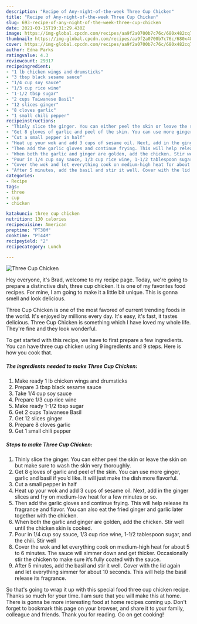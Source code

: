 ```yaml
---
description: "Recipe of Any-night-of-the-week Three Cup Chicken"
title: "Recipe of Any-night-of-the-week Three Cup Chicken"
slug: 693-recipe-of-any-night-of-the-week-three-cup-chicken
date: 2021-03-15T19:31:29.430Z
image: https://img-global.cpcdn.com/recipes/aa9f2a0700b7c76c/680x482cq70/three-cup-chicken-recipe-main-photo.jpg
thumbnail: https://img-global.cpcdn.com/recipes/aa9f2a0700b7c76c/680x482cq70/three-cup-chicken-recipe-main-photo.jpg
cover: https://img-global.cpcdn.com/recipes/aa9f2a0700b7c76c/680x482cq70/three-cup-chicken-recipe-main-photo.jpg
author: Edna Parks
ratingvalue: 4.3
reviewcount: 29317
recipeingredient:
- "1 lb chicken wings and drumsticks"
- "3 tbsp black sesame sauce"
- "1/4 cup soy sauce"
- "1/3 cup rice wine"
- "1-1/2 tbsp sugar"
- "2 cups Taiwanese Basil"
- "12 slices ginger"
- "8 cloves garlic"
- "1 small chili pepper"
recipeinstructions:
- "Thinly slice the ginger. You can either peel the skin or leave the skin on but make sure to wash the skin very thoroughly."
- "Get 8 gloves of garlic and peel of the skin. You can use more ginger, garlic and basil if you’d like. It will just make the dish more flavorful."
- "Cut a small pepper in half"
- "Heat up your wok and add 3 cups of sesame oil. Next, add in the ginger slices and fry on medium-low heat for a few minutes or so."
- "Then add the garlic gloves and continue frying. This will help release its fragrance and flavor. You can also eat the fried ginger and garlic later together with the chicken."
- "When both the garlic and ginger are golden, add the chicken. Stir well until the chicken skin is cooked."
- "Pour in 1/4 cup soy sauce, 1/3 cup rice wine, 1-1/2 tablespoon sugar, and the chili. Stir well"
- "Cover the wok and let everything cook on medium-high heat for about 5 to 6 minutes. The sauce will simmer down and get thicker. Occasionally stir the chicken to make sure it’s fully coated with the sauce."
- "After 5 minutes, add the basil and stir it well. Cover with the lid again and let everything simmer for about 10 seconds. This will help the basil release its fragrance."
categories:
- Recipe
tags:
- three
- cup
- chicken

katakunci: three cup chicken 
nutrition: 130 calories
recipecuisine: American
preptime: "PT30M"
cooktime: "PT44M"
recipeyield: "2"
recipecategory: Lunch

---
```



![Three Cup Chicken](https://img-global.cpcdn.com/recipes/aa9f2a0700b7c76c/680x482cq70/three-cup-chicken-recipe-main-photo.jpg)

Hey everyone, it's Brad, welcome to my recipe page. Today, we're going to prepare a distinctive dish, three cup chicken. It is one of my favorites food recipes. For mine, I am going to make it a little bit unique. This is gonna smell and look delicious.



Three Cup Chicken is one of the most favored of current trending foods in the world. It's enjoyed by millions every day. It's easy, it's fast, it tastes delicious. Three Cup Chicken is something which I have loved my whole life. They're fine and they look wonderful.


To get started with this recipe, we have to first prepare a few ingredients. You can have three cup chicken using 9 ingredients and 9 steps. Here is how you cook that.

<!--inarticleads1-->

##### The ingredients needed to make Three Cup Chicken:

1. Make ready 1 lb chicken wings and drumsticks
1. Prepare 3 tbsp black sesame sauce
1. Take 1/4 cup soy sauce
1. Prepare 1/3 cup rice wine
1. Make ready 1-1/2 tbsp sugar
1. Get 2 cups Taiwanese Basil
1. Get 12 slices ginger
1. Prepare 8 cloves garlic
1. Get 1 small chili pepper




<!--inarticleads2-->

##### Steps to make Three Cup Chicken:

1. Thinly slice the ginger. You can either peel the skin or leave the skin on but make sure to wash the skin very thoroughly.
1. Get 8 gloves of garlic and peel of the skin. You can use more ginger, garlic and basil if you’d like. It will just make the dish more flavorful.
1. Cut a small pepper in half
1. Heat up your wok and add 3 cups of sesame oil. Next, add in the ginger slices and fry on medium-low heat for a few minutes or so.
1. Then add the garlic gloves and continue frying. This will help release its fragrance and flavor. You can also eat the fried ginger and garlic later together with the chicken.
1. When both the garlic and ginger are golden, add the chicken. Stir well until the chicken skin is cooked.
1. Pour in 1/4 cup soy sauce, 1/3 cup rice wine, 1-1/2 tablespoon sugar, and the chili. Stir well
1. Cover the wok and let everything cook on medium-high heat for about 5 to 6 minutes. The sauce will simmer down and get thicker. Occasionally stir the chicken to make sure it’s fully coated with the sauce.
1. After 5 minutes, add the basil and stir it well. Cover with the lid again and let everything simmer for about 10 seconds. This will help the basil release its fragrance.




So that's going to wrap it up with this special food three cup chicken recipe. Thanks so much for your time. I am sure that you will make this at home. There is gonna be more interesting food at home recipes coming up. Don't forget to bookmark this page on your browser, and share it to your family, colleague and friends. Thank you for reading. Go on get cooking!
